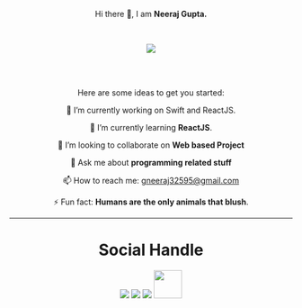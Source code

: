 <p align="center">Hi there 👋, I am <b>Neeraj Gupta.</b></p>
<br>

<p align="center"><img src="https://neeraj3508.gitlab.io/hero/Neeraj3508.png"</p>

<br><br>

<p align="center">
Here are some ideas to get you started:

<p align="center">🔭 I’m currently working on Swift and ReactJS.</p>

<p align="center">🌱 I’m currently learning <b>ReactJS</b>.</p>

<p align="center">👯 I’m looking to collaborate on <b>Web based Project</b>

<p align="center">💬 Ask me about <b>programming related stuff</b></p>

<p align="center">📫 How to reach me: <a href="mailto : gneeraj32595@gmail.com">gneeraj32595@gmail.com</a></p>

<p align="center">⚡ Fun fact: <b>Humans are the only animals that blush</b>.
</p>
<hr>

<div align="center">
<h1 align="center">Social Handle</h1>
<a href="https://www.instagram.com/_neeraj.gupta_/" target="_blank"><img src="https://img.icons8.com/fluent/48/000000/instagram-new.png"/></a>
<a href="https://twitter.com/_neeraj2001_" target="_blank"><img src="https://img.icons8.com/fluent/48/000000/twitter.png"/></a>
<a href="mailto: gneeraj32595@gmail.com" target="_blank"><img src="https://img.icons8.com/fluent/48/000000/gmail.png"/></a> 
<a href="https://sourcerer.io/neeraj3508"><img src="https://avatars2.githubusercontent.com/u/55191873?v=4" height="50px" width="50px" alt=""/></a>
</div>
<br><br>
<div align="center">
<a href="https://sourcerer.io/neeraj3508"><img src="https://img.shields.io/badge/HTML-98%20commits-orange.svg" alt=""></a>
<a href="https://sourcerer.io/neeraj3508"><img src="https://img.shields.io/badge/CSS-80%20commits-orange.svg" alt=""></a>
<a href="https://sourcerer.io/neeraj3508"><img src="https://img.shields.io/badge/JavaScript-60%20commits-orange.svg" alt=""></a>
<a href="https://sourcerer.io/neeraj3508"><img src="https://img.shields.io/badge/Swift-20%20commits-orange.svg" alt=""></a>
<a href="https://sourcerer.io/neeraj3508"><img src="https://img.shields.io/badge/Python-5%20commits-orange.svg" alt=""></a>
<a href="https://sourcerer.io/neeraj3508"><img src="https://img.shields.io/badge/C-4%20commits-orange.svg" alt=""></a>
<a href="https://sourcerer.io/neeraj3508"><img src="https://img.shields.io/badge/Java-1%20commits-orange.svg" alt=""></a>
</div>
